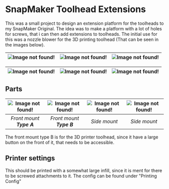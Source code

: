 # SnapMaker Toolhead Extensions

This was a small project to design an extension platform for the toolheads to my SnapMaker Original. The idea was to make a platform with a lot of holes for screws, that i can then add extensions to toolheads. The initial use for this was a nozzle blower for the 3D printing toolhead (That can be seen in the images below).

| ![Image not found!](https://gzpxqa.db.files.1drv.com/y4mUeOUb3FZsBigS6K6Mi616tT_HeYef8NwL6WsqnNo_Yoi1syB_GIP4DVWYA6IdXv_B1LxjyWWxC1IQ8S-JcAu58ft62dnWdPedhyZdrxki5vXVwcuQzxssydpvtSm_ua-8sjEfxfn-cvUVM5hkzjdyKmk55CewYOWJYBh9mW7c_ze1juRJks5C0VpWa1wxua6iK79q6dsKoAQuJwRE3d6cA?width=1119&height=300&cropmode=none) | ![Image not found!](https://dnop8q.db.files.1drv.com/y4mcGgYEox1vLoKTrEuX8NCBjQQqxj_i5i5X__Mdfq2dceONUMPwFjEL4WjxBG-woIzvBWRZcKCrCc52jK3MZZFddpMRXGJXq2HWUavkMEXYjt2iOIByyQ_IJRTdSvhcdQ_vUJRy1tlP5N9wckZptlEnMwTE1KFP9ZPzO9ZwPEbfPDqnMUyGg1JXqujJYNii0TRnmVAqnMWNhAuEv6aHQtMqQ?width=1541&height=300&cropmode=none) | ![Image not found!](https://qe62kw.db.files.1drv.com/y4mC5fKPXlTvxZ_aCl134PaqRgkvdjJhwUI0JtAk_HVOB8gz8J8oJV78OVfDekzTpkHl07Cb2ZGKW6PsBOfJEa1PDLZ5jo5rks6o6LQ902XBKJHRVpYQcljlyIH0FMexV-3sAdz0ST0uCnDwAon5DP7sgV5sgBcVwaCpcHIXWeQj8rZKZInF1JWxDwFNROSPWYGzO74rKnDPK6umfKWaamTSw?width=1095&height=300&cropmode=none) |
|:---:|:---:|:---:|

| ![Image not found!](https://ino31g.db.files.1drv.com/y4mzziDWqhUdq1RQSQwT1B64fDug9paLW_d11au96hOwAzOcpkFg6MumgCOIssnH9jEaWYV221yY5t4tIYfCiT9JXo-jBJKSEXo0DHTB2cYhGxqww0Cqxd9fkFP_HMcM_XQF_SKDu0qzQIo5aOcVSMvC1mR1cNseKcWZV3YZ-Q_dMc6jA8CXfJFe58VQuihooSfg3lD9eplyly70z3Eh6u_zQ?width=1237&height=275&cropmode=none) | ![Image not found!](https://i0qfea.db.files.1drv.com/y4m-2LHUJztQG3GEF0m4S6uErfxdhndL9r_tw7FxMarNSLiXqsxu8RMOe878f5aLILvm6HoJRlP6YYYhtBfC2gHH4fKBJd8FnrLdRLE2tw760xu9Dlel8MZvTN3XccqEGgXVgFNG8iUdsdYAaOrHtUXD2FO7FUmqsUDe3Og5bEdiaR6Czwd0fQdGt3Fj2_lSLDRhrcJwUEOd9mkNTIxcbg0Ow?width=1036&height=275&cropmode=none) | ![Image not found!](https://uvhoka.db.files.1drv.com/y4m75gwCAQ5NFTYCCM8acEPK5OVDRvR9e2DOa9RrqGwljoB-QZbnjO4sAyt9-DSdBQjsRRCHdCYk9m1suTNAliimuoI9NbjZ-Anp92v5GzM8SSm1vuQNXDQYNus_1AgHHzlFx0LVnKZYE4Ky4eaqaq8RH4sbT4ImqFDJiJhsjBCIph6411tTXA6sb9I-YFHKqR3jqOCasBnIYvXVLvcb2NujQ?width=1545&height=275&cropmode=none) |
|:---:|:---:|:---:|

## Parts

| ![Image not found!](https://qe65kw.db.files.1drv.com/y4mPnFp0H7sI6FNWUcKlKwsZRwKk14eACmsdyVpvX47w6KfLZnUHcFmjOh0Vg02tAB-yccYy_LjPAXl7ZyBiYfmkiKn-AY1WRbosdjNcecCmE4hCAW0rBN0qdBrG9sog4dzEOlsmYlDlY1TCGzT4sAD2Jc7iK106NUoYXwPwGPSesRsQyoMOoIvGtJTm3WEZ64Ks7lsE1u3sYrKX8wvUnCRXA?width=862&height=250&cropmode=none) | ![Image not found!](https://dnos8q.db.files.1drv.com/y4mm-MXjrjMtLo-_gJhAk-y3TnLcf0GCQUpvDygwp9gpCuDS00TPzpou2zgtVAkeqK5iBbwNKiK_FrFMTcM5KtT0oAXjVJ3VjNicH1DfS66PmlPIr67z7P9NKzwSUd1WBnw_e7_AmVa3WLQtW3knfoT1sJhAleTJvD-C0CXAFe2bXedstpo4RLlgki_AFCd3tc0rGQYjydW1RWLInxbaLhA3Q?width=843&height=250&cropmode=none) | ![Image not found!](https://i0qiea.db.files.1drv.com/y4m8cep8nVMxX4AGiqw9-ZhjiId3f16lzd4OK1CHnezRr4Yl0gs0piPTUAgls-zOJMwgHc4CCMILuLNbUzYxWro4mSZKnqOvR8Co9ScmhzrVwXN1l7m3Zd0v6hPREO_-JdfBQ8Bc7KBRAdysavcyAhzPO4A6kj-H1AUC7af0WPsuyAOYC22p1BhKtCgirVSH6HDBgl8xZFtSSLw81WiwAg-8g?width=538&height=250&cropmode=none) | ![Image not found!](https://ino61g.db.files.1drv.com/y4m4jJvUz322weoHSBeO00ydAfpldMHJEdTq5MH98fKBmsZWK62uTIwhpmHQRqGsRKeMMkHRW6bRtGXBGqyxrvy0kRiCfSHbe6869cqtRw4xsYUH5P32mD_s5Cd0Ty97Kx7GMMXLkFxL49b1aX9qWLtJb3QZsx2eND6AK6AOx12_uPcfF4GcXamf2zwEJB9A0o99bA4-58ZkPAtarNF35-yVQ?width=515&height=250&cropmode=none) |
|:---:|:---:|:---:|:---:|
| *Front mount* <br> ***Type A*** | *Front mount* <br> ***Type B*** | *Side mount* | *Side mount* |

The front mount type B is for the 3D printer toolhead, since it have a large button on the front of it, that needs to be accessible.

## Printer settings

This should be printed with a somewhat large infill, since it is ment for there to be screwed attachments to it.
The config can be found under "Printing Config"
